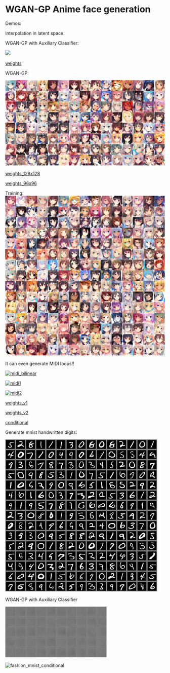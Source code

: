 # WGAN-GP Anime face generation

Demos:

Interpolation in latent space:

WGAN-GP with Auxiliary Classifier:

[![](assets/wgan-ac.gif)](https://youtu.be/X1ZSdN3p-Xo)

[weights](https://github.com/peter0749/WGAN-GP-Anime-with-Auxiliary-Classifier/releases/download/0.3.0/wgan-ac-anime.7z)

WGAN-GP:

[![interpolation](assets/t_00.jpg)](https://youtu.be/Z3mCvaWJd6Y)

[weights_128x128](https://github.com/peter0749/WGAN-GP-Anime/releases/download/0.2.0/anime_128x128.7z)

[weights_96x96](https://github.com/peter0749/WGAN-GP-Anime/releases/download/0.2.0/anime_96x96.7z)

Training:
[![training](assets/ite_141500.jpg)](https://youtu.be/5WlgixPlwDA)

It can even generate MIDI loops!!

[![midi_bilinear](https://img.youtube.com/vi/9hzGmvnQODI/0.jpg)](https://www.youtube.com/watch?v=9hzGmvnQODI)

[![midi1](https://img.youtube.com/vi/xpnn-WtN4zM/0.jpg)](https://www.youtube.com/watch?v=xpnn-WtN4zM)

[![midi2](https://img.youtube.com/vi/AX2lXaEue0Y/0.jpg)](https://www.youtube.com/watch?v=AX2lXaEue0Y)

[weights_v1](https://github.com/peter0749/WGAN-GP-Anime/releases/download/0.2.0/midi_loop_generator.7z)

[weights_v2](https://github.com/peter0749/WGAN-GP-Anime/releases/download/0.2.0/midi_loop_generator_ver2.h5.zip)

[conditional](https://github.com/peter0749/WGAN-GP-Anime/releases/download/0.2.0/conditional_midi_loop.zip)

Generate mnist handwritten digits:

![mnist_demo](assets/mnist.jpg)

WGAN-GP with Auxiliary Classifier

![mnist_conditional](assets/mnist_conditional.gif)

![fashion_mnist_conditional](assets/fashion-mnist.gif)
